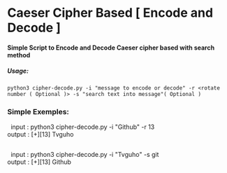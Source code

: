 # Caeser Cipher Based [ Encode and Decode ]
#### Simple Script to Encode and Decode Caeser cipher based with search method

##### Usage: 
    python3 cipher-decode.py -i "message to encode or decode" -r <rotate number ( Optional )> -s "search text into message"( Optional )

### Simple Exemples:
  &nbsp;&nbsp;input : python3 cipher-decode.py -i "Github" -r 13
 <br />
  output : [+][13] Tvguho

##

  &nbsp;&nbsp;input : python3 cipher-decode.py -i "Tvguho" -s git
 <br />
  output : [+][13] Github
